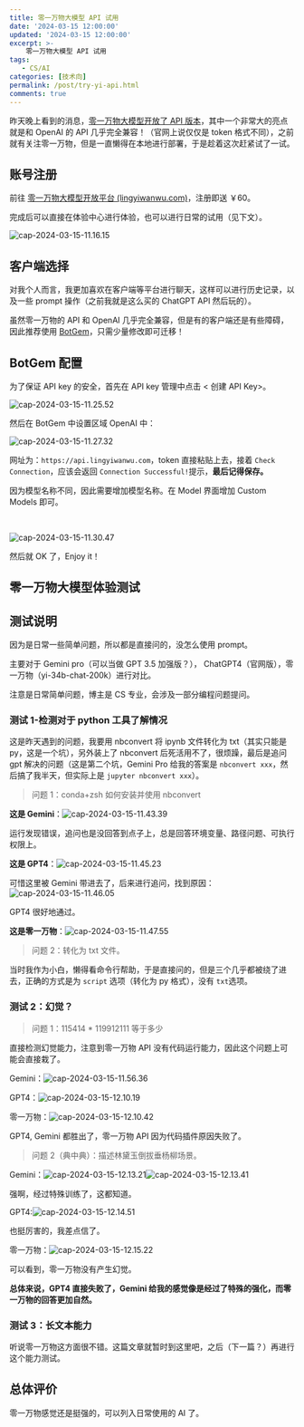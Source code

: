 ```yaml
---
title: 零一万物大模型 API 试用
date: '2024-03-15 12:00:00'
updated: '2024-03-15 12:00:00'
excerpt: >-
    零一万物大模型 API 试用
tags:
   - CS/AI
categories: [技术向]
permalink: /post/try-yi-api.html
comments: true
---
```


昨天晚上看到的消息，[零一万物大模型开放了 API 版本](https://www.jiqizhixin.com/articles/2024-03-14-5)，其中一个非常大的亮点就是和 OpenAI 的 API 几乎完全兼容！（官网上说仅仅是 token 格式不同），之前就有关注零一万物，但是一直懒得在本地进行部署，于是趁着这次赶紧试了一试。

## 账号注册

前往 [零一万物大模型开放平台 (lingyiwanwu.com)](https://platform.lingyiwanwu.com/)，注册即送 ￥60。

完成后可以直接在体验中心进行体验，也可以进行日常的试用（见下文）。

​![cap-2024-03-15-11.16.15](assets/cap-2024-03-15-11.16.15-20240315111618-ulietux.png)​

## 客户端选择

对我个人而言，我更加喜欢在客户端等平台进行聊天，这样可以进行历史记录，以及一些 prompt 操作（之前我就是这么买的 ChatGPT API 然后玩的）。

虽然零一万物的 API 和 OpenAI 几乎完全兼容，但是有的客户端还是有些障碍，因此推荐使用 [BotGem](https://botgem.com/)，只需少量修改即可迁移！

## BotGem 配置

为了保证 API key 的安全，首先在 API key 管理中点击 < 创建 API Key>。

​![cap-2024-03-15-11.25.52](assets/cap-2024-03-15-11.25.52-20240315112607-eyjvlvs.png)​

然后在 BotGem 中设置区域 OpenAI 中：

​![cap-2024-03-15-11.27.32](assets/cap-2024-03-15-11.27.32-20240315112737-apwl4w9.png)​

网址为：`https://api.lingyiwanwu.com`​，token 直接粘贴上去，接着 `Check Connection`​，应该会返回 `Connection Successful!` ​提示，**最后记得保存。**

因为模型名称不同，因此需要增加模型名称。在 Model 界面增加 Custom Models 即可。

‍

​![cap-2024-03-15-11.30.47](assets/cap-2024-03-15-11.30.47-20240315113049-12pzh7v.png)​

然后就 OK 了，Enjoy it！

## 零一万物大模型体验测试

## 测试说明

因为是日常一些简单问题，所以都是直接问的，没怎么使用 prompt。

主要对于 Gemini pro（可以当做 GPT 3.5 加强版？）， ChatGPT4（官网版），零一万物（yi-34b-chat-200k）进行对比。

注意是日常简单问题，博主是 CS 专业，会涉及一部分编程问题提问。

### 测试 1-检测对于 python 工具了解情况

这是昨天遇到的问题，我要用 nbconvert 将 ipynb 文件转化为 txt（其实只能是 py，这是一个坑），另外装上了 nbconvert 后死活用不了，很烦躁，最后是追问 gpt 解决的问题（这是第二个坑，Gemini Pro 给我的答案是 `nbconvert xxx`​，然后搞了我半天，但实际上是 `jupyter nbconvert xxx`​）。

> 问题 1：conda+zsh 如何安装并使用 nbconvert

**这是 Gemini**：​![cap-2024-03-15-11.43.39](assets/cap-2024-03-15-11.43.39-20240315114341-6ynooo5.png)​

运行发现错误，追问也是没回答到点子上，总是回答环境变量、路径问题、可执行权限上。

**这是 GPT4**：​![cap-2024-03-15-11.45.23](assets/cap-2024-03-15-11.45.23-20240315114526-whszexc.png)​

可惜这里被 Gemini 带进去了，后来进行追问，找到原因：​![cap-2024-03-15-11.46.05](assets/cap-2024-03-15-11.46.05-20240315114608-yz11tn0.png)​

GPT4 很好地通过。

**这是零一万物**：![cap-2024-03-15-11.47.55](assets/cap-2024-03-15-11.47.55-20240315114757-9oq6jup.png)​

> 问题 2：转化为 txt 文件。

当时我作为小白，懒得看命令行帮助，于是直接问的，但是三个几乎都被绕了进去，正确的方式是为 `script`​ 选项（转化为 py 格式），没有 `txt`​ 选项。

### 测试 2：幻觉？

> 问题 1：115414 * 119912111 等于多少

直接检测幻觉能力，注意到零一万物 API 没有代码运行能力，因此这个问题上可能会直接栽了。

Gemini：![cap-2024-03-15-11.56.36](assets/cap-2024-03-15-11.56.36-20240315115642-qwmg9rf.png)​

GPT4：​![cap-2024-03-15-12.10.19](assets/cap-2024-03-15-12.10.19-20240315121022-4ls1kd8.png)​

零一万物：![cap-2024-03-15-12.10.42](assets/cap-2024-03-15-12.10.42-20240315121043-oa8p54b.png)​

GPT4, Gemini 都胜出了，零一万物 API 因为代码插件原因失败了。

> 问题 2（典中典）：描述林黛玉倒拔垂杨柳场景。

Gemini：![cap-2024-03-15-12.13.21](assets/cap-2024-03-15-12.13.21-20240315121326-z9xk8ec.png)![cap-2024-03-15-12.13.41](assets/cap-2024-03-15-12.13.41-20240315121344-kklr0wy.png)​

强啊，经过特殊训练了，这都知道。

GPT4:![cap-2024-03-15-12.14.51](assets/cap-2024-03-15-12.14.51-20240315121455-7zki0gy.png)​

也挺厉害的，我差点信了。

零一万物：![cap-2024-03-15-12.15.22](assets/cap-2024-03-15-12.15.22-20240315121525-4d0typ7.png)​

可以看到，零一万物没有产生幻觉。

**总体来说，GPT4 直接失败了，Gemini 给我的感觉像是经过了特殊的强化，而零一万物的回答更加自然。**

### 测试 3：长文本能力

听说零一万物这方面很不错。这篇文章就暂时到这里吧，之后（下一篇？）再进行这个能力测试。

## 总体评价

零一万物感觉还是挺强的，可以列入日常使用的 AI 了。
